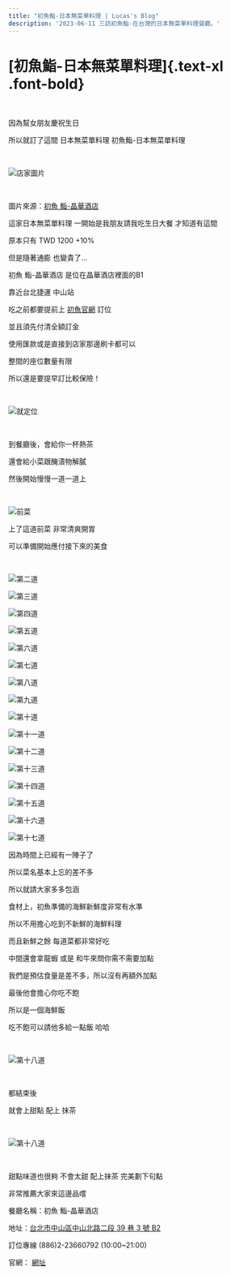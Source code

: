 ```yaml
---
title: "初魚鮨-日本無菜單料理 | Lucas's Blog"
description: '2023-06-11 三訪初魚鮨-在台灣的日本無菜單料理餐廳。'
---
```


# [初魚鮨-日本無菜單料理]{.text-xl .font-bold}
<br>

因為幫女朋友慶祝生日

所以就訂了這間 日本無菜單料理 初魚鮨-日本無菜單料理

<br>

![店家圖片](https://scontent.ftpe14-1.fna.fbcdn.net/v/t39.30808-6/306085164_608610030967634_3901678845169237441_n.jpg?_nc_cat=106&ccb=1-7&_nc_sid=6ee11a&_nc_ohc=vwdLq4CScFEQ7kNvgGsEwgM&_nc_ht=scontent.ftpe14-1.fna&oh=00_AYDh52z3LSEPN5Fv3Q5DjR9nYw6-eC8ZS3Rq1f0NzW8yLA&oe=66D34150)

<br>

圖片來源：[初魚 鮨-晶華酒店](https://www.facebook.com/chuyu.regent/)

這家日本無菜單料理 一開始是我朋友請我吃生日大餐 才知道有這間

原本只有 TWD 1200 +10%

但是隨著通膨 也變貴了...

初魚 鮨-晶華酒店 是位在晶華酒店裡面的B1

靠近台北捷運 中山站

吃之前都要提前上 [初魚官網](https://www.chu-yu.com.tw/) 訂位

並且須先付清全額訂金

使用匯款或是直接到店家那邊刷卡都可以


整間的座位數量有限

所以還是要提早訂比較保險！

<br>

![就定位](https://cdn.lucas-chen.website/2023/06/11/01.jpg)

<br>

到餐廳後，會給你一杯熱茶

還會給小菜跟醃漬物解膩

然後開始慢慢一道一道上

<br>

![前菜](https://cdn.lucas-chen.website/2023/06/11/02.jpg)
<br>

上了這道前菜 非常清爽開胃  

可以準備開始應付接下來的美食

<br>

![第二道](https://cdn.lucas-chen.website/2023/06/11/03.jpg)
<br>

![第三道](https://cdn.lucas-chen.website/2023/06/11/04.jpg)
<br>

![第四道](https://cdn.lucas-chen.website/2023/06/11/05.jpg)
<br>

![第五道](https://cdn.lucas-chen.website/2023/06/11/06.jpg)
<br>

![第六道](https://cdn.lucas-chen.website/2023/06/11/07.jpg)
<br>

![第七道](https://cdn.lucas-chen.website/2023/06/11/08.jpg)
<br>

![第八道](https://cdn.lucas-chen.website/2023/06/11/09.jpg)
<br>

![第九道](https://cdn.lucas-chen.website/2023/06/11/10.jpg)
<br>

![第十道](https://cdn.lucas-chen.website/2023/06/11/11.jpg)
<br>

![第十一道](https://cdn.lucas-chen.website/2023/06/11/12.jpg)
<br>

![第十二道](https://cdn.lucas-chen.website/2023/06/11/13.jpg)
<br>

![第十三道](https://cdn.lucas-chen.website/2023/06/11/14.jpg)
<br>

![第十四道](https://cdn.lucas-chen.website/2023/06/11/15.jpg)
<br>

![第十五道](https://cdn.lucas-chen.website/2023/06/11/16.jpg)
<br>

![第十六道](https://cdn.lucas-chen.website/2023/06/11/17.jpg)
<br>

![第十七道](https://cdn.lucas-chen.website/2023/06/11/18.jpg)
<br>

因為時間上已經有一陣子了

所以菜名基本上忘的差不多

所以就請大家多多包涵

食材上，初魚準備的海鮮新鮮度非常有水準

所以不用擔心吃到不新鮮的海鮮料理

而且新鮮之餘 每道菜都非常好吃

中間還會拿龍蝦 或是 和牛來問你需不需要加點

我們是預估食量是差不多，所以沒有再額外加點

最後他會擔心你吃不飽

所以是一個海鮮飯

吃不飽可以請他多給一點飯 哈哈

<br>

![第十八道](https://cdn.lucas-chen.website/2023/06/11/19.jpg)

<br>

都結束後

就會上甜點 配上 抹茶

<br>

![第十八道](https://cdn.lucas-chen.website/2023/06/11/20.jpg)

<br>

甜點味道也很夠  不會太甜  配上抹茶  完美劃下句點

非常推薦大家來這邊品嚐

餐廳名稱：初魚 鮨-晶華酒店

地址：[台北市中山區中山北路二段 39 巷 3 號 B2](https://g.co/kgs/qMtEQUG)

訂位專線 (886)2-23660792 (10:00~21:00)

官網： [網址](https://www.chu-yu.com.tw/)

<br>
<br>